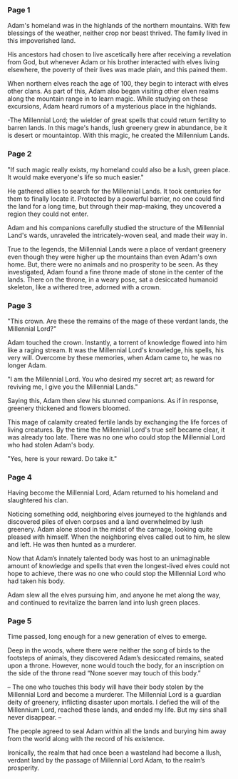 ### Page 1

Adam's homeland was in the highlands of the northern mountains. With few blessings of the weather, neither crop nor beast thrived. The family lived in this impoverished land.

His ancestors had chosen to live ascetically here after receiving a revelation from God, but whenever Adam or his brother interacted with elves living elsewhere, the poverty of their lives was made plain, and this pained them.

When northern elves reach the age of 100, they begin to interact with elves other clans. As part of this, Adam also began visiting other elven realms along the mountain range in to learn magic. While studying on these
excursions, Adam heard rumors of a mysterious place in the highlands.

-The Millennial Lord; the wielder of great spells that could return fertility to barren lands. In this mage's hands, lush greenery grew in abundance, be it is desert or mountaintop. With this magic, he created the Millennium Lands.

### Page 2

"If such magic really exists, my homeland could also be a lush, green place. It would make everyone's life so much easier."

He gathered allies to search for the Millennial Lands. It took centuries for them to finally locate it.
Protected by a powerful barrier, no one could find the land for a long time, but through their map-making, they uncovered a region they could not enter.

Adam and his companions carefully studied the structure of the Millennial Land's wards, unraveled the intricately-woven seal, and made their way in.

True to the legends, the Millennial Lands were a place of verdant greenery even though they were higher up the mountains than even Adam's own home. But, there were no animals and no prosperity to be seen. As they investigated, Adam found a fine throne made of stone in the center of the lands. There on the throne, in a weary pose, sat a desiccated humanoid skeleton, like a withered tree, adorned with a crown.

### Page 3

"This crown. Are these the remains of the mage of these verdant lands, the Millennial Lord?"

Adam touched the crown. Instantly, a torrent of knowledge flowed into him like a raging stream. It was the Millennial Lord's knowledge, his spells, his very will. Overcome by these memories, when Adam came to, he was no longer Adam.

"I am the Millennial Lord. You who desired my secret art; as reward for reviving me, I give you the Millennial Lands."

Saying this, Adam then slew his stunned companions. As if in response, greenery thickened and flowers bloomed.

This mage of calamity created fertile lands by exchanging the life forces of living creatures. By the time the Millennial Lord's true self became clear, it was already too late. There was no one who could stop the Millennial Lord who had stolen Adam's body.

"Yes, here is your reward. Do take it."

### Page 4

Having become the Millennial Lord, Adam returned to his homeland and slaughtered his clan.

Noticing something odd, neighboring elves journeyed to the highlands and discovered piles of elven corpses and a land overwhelmed by lush greenery. Adam alone stood in the midst of the carnage, looking quite pleased with himself.  When the neighboring elves called out to him, he slew and left. He was then hunted as a murderer.

Now that Adam’s innately talented body was host to an unimaginable amount of knowledge and spells that even the longest-lived elves could not hope to achieve, there was no one who could stop the Millennial Lord who had taken his body.

Adam slew all the elves pursuing him, and anyone he met along the way, and continued to revitalize the barren land into lush green places.

### Page 5

Time passed, long enough for a new generation of elves to emerge.

Deep in the woods, where there were neither the song of birds to the footsteps of animals, they discovered Adam’s desiccated remains, seated upon a throne. However, none would touch the body, for an inscription on the side of the throne read “None soever may touch of this body.”

– The one who touches this body will have their body stolen by the Millennial Lord and become a murderer. The Millennial Lord is a guardian deity of greenery, inflicting disaster upon mortals. I defied the will of the Millennium Lord, reached these lands, and ended my life. But my sins shall never disappear. –

The people agreed to seal Adam within all the lands and burying him away from the world along with the record of his existence.

Ironically, the realm that had once been a wasteland had become a llush, verdant land by the passage of Millennial Lord Adam, to the realm’s prosperity. 